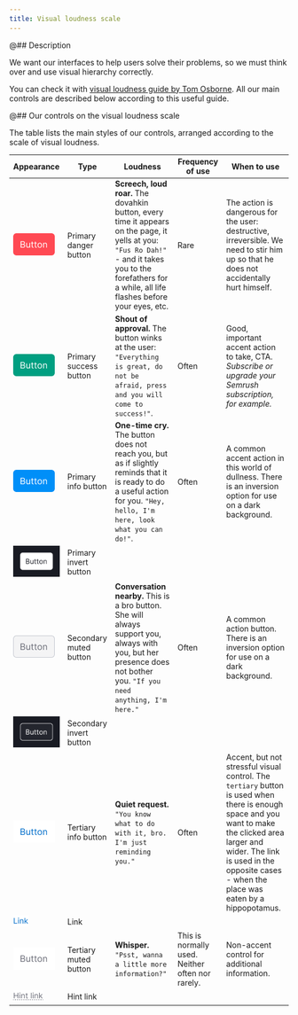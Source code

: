 ```yaml
---
title: Visual loudness scale
---
```


@## Description

We want our interfaces to help users solve their problems, so we must think over and use visual hierarchy correctly.

You can check it with [visual loudness guide by Tom Osborne](https://www.viget.com/articles/visual-loudness/). All our main controls are described below according to this useful guide.

@## Our controls on the visual loudness scale

The table lists the main styles of our controls, arranged according to the scale of visual loudness.

| Appearance                                 | Type                    | Loudness                                                                                                                                                                                                                                                           | Frequency of use                                 | When to use                                                                                                                                                                                                                                     |
| ------------------------------------------ | ----------------------- | ------------------------------------------------------------------------------------------------------------------------------------------------------------------------------------------------------------------------------------------------------------------ | ------------------------------------------------ | ----------------------------------------------------------------------------------------------------------------------------------------------------------------------------------------------------------------------------------------------- |
| ![danger button](static/button-1.png)      | Primary danger button   | **Screech, loud roar.** The dovahkin button, every time it appears on the page, it yells at you: `"Fus Ro Dah!"` - and it takes you to the forefathers for a while, all life flashes before your eyes, etc. | Rare                                             | The action is dangerous for the user: destructive, irreversible. We need to stir him up so that he does not accidentally hurt himself.                                                                                                          |
| ![success button](static/button-2.png)     | Primary success button  | **Shout of approval.** The button winks at the user: `"Everything is great, do not be afraid, press and you will come to success!"`.                                                                                                                                 | Often                                            | Good, important accent action to take, CTA. _Subscribe or upgrade your Semrush subscription, for example._                                                                                                                                      |
| ![info button](static/button-3.png)        | Primary info button     | **One-time cry.** The button does not reach you, but as if slightly reminds that it is ready to do a useful action for you. `"Hey, hello, I'm here, look what you can do!"`.                                                                                          | Often                                            | A common accent action in this world of dullness. There is an inversion option for use on a dark background.                                                                                                                                    |
| ![info invert button](static/button-4.png) | Primary invert button   |                                                                                                                                                                                                                                                                    |                                                  |                                                                                                                                                                                                                                                 |
| ![secondary button](static/button-5.png)   | Secondary muted button  | **Conversation nearby.** This is a bro button. She will always support you, always with you, but her presence does not bother you. `"If you need anything, I'm here."`                                                                                          | Often                                            | A common action button. There is an inversion option for use on a dark background.                                                                                                                                                              |
| ![secondary button](static/button-6.png)   | Secondary invert button |                                                                                                                                                                                                                                                                    |                                                  |                                                                                                                                                                                                                                                 |
| ![tertiary button](static/button-7.png)    | Tertiary info button    | **Quiet request.** `"You know what to do with it, bro. I'm just reminding you."`                                                                                                                                                                                     | Often                                            | Accent, but not stressful visual control. The `tertiary` button is used when there is enough space and you want to make the clicked area larger and wider. The link is used in the opposite cases - when the place was eaten by a hippopotamus. |
| ![link example](static/link.png)           | Link                    |                                                                                                                                                                                                                                                                    |                                                  |                                                                                                                                                                                                                                                 |
| ![tertiary button](static/button-8.png)    | Tertiary muted button   | **Whisper.** `"Psst, wanna a little more information?"`                                                                                                                                                                                                            | This is normally used. Neither often nor rarely. | Non-accent control for additional information.                                                                                                                                                                                                  |
| ![hint link example](static/hint-link.png) | Hint link               |                                                                                                                                                                                                                                                                    |                                                  |                                                                                                                                                                                                                                                 |
